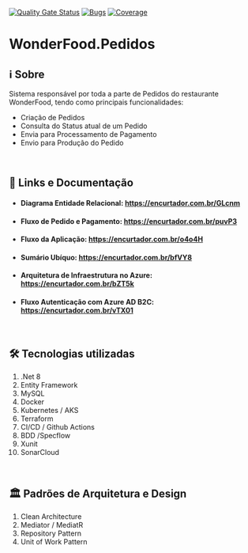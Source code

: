 [![Quality Gate Status](https://sonarcloud.io/api/project_badges/measure?project=FelipeFabricio_wonderfood-pedidos&metric=alert_status)](https://sonarcloud.io/summary/new_code?id=FelipeFabricio_wonderfood-pedidos)
[![Bugs](https://sonarcloud.io/api/project_badges/measure?project=FelipeFabricio_wonderfood-pedidos&metric=bugs)](https://sonarcloud.io/summary/new_code?id=FelipeFabricio_wonderfood-pedidos)
[![Coverage](https://sonarcloud.io/api/project_badges/measure?project=FelipeFabricio_wonderfood-pedidos&metric=coverage)](https://sonarcloud.io/summary/new_code?id=FelipeFabricio_wonderfood-pedidos)

# WonderFood.Pedidos

## :information_source: Sobre
Sistema responsável por toda a parte de Pedidos do restaurante WonderFood, tendo como principais funcionalidades:
 - Criação de Pedidos
- Consulta do Status atual de um Pedido
- Envia para Processamento de Pagamento
- Envio para Produção do Pedido

<br>

## :scroll: Links e Documentação
- #### Diagrama Entidade Relacional: https://encurtador.com.br/GLcnm
- #### Fluxo de Pedido e Pagamento: https://encurtador.com.br/puvP3
- #### Fluxo da Aplicação: https://encurtador.com.br/o4o4H
- #### Sumário Ubíquo: https://encurtador.com.br/bfVY8
- #### Arquitetura de Infraestrutura no Azure: https://encurtador.com.br/bZT5k
- #### Fluxo Autenticação com Azure AD B2C: https://encurtador.com.br/vTX01
<br>

## :hammer_and_wrench:  Tecnologias utilizadas

1. .Net 8
2. Entity Framework
3. MySQL
4. Docker
5. Kubernetes / AKS
6. Terraform
7. CI/CD / Github Actions
8. BDD /Specflow
9. Xunit
10. SonarCloud
<br>

## :classical_building:  Padrões de Arquitetura e Design

1. Clean Architecture
2. Mediator / MediatR
3. Repository Pattern
4. Unit of Work Pattern
<br>
